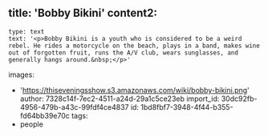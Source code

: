 title: 'Bobby Bikini'
content2:
  -
    type: text
    text: '<p>Bobby Bikini is a youth who is considered to be a weird rebel. He rides a motorcycle on the beach, plays in a band, makes wine out of forgotten fruit, runs the A/V club, wears sunglasses, and generally hangs around.&nbsp;</p>'
images:
  - 'https://thiseveningsshow.s3.amazonaws.com/wiki/bobby-bikini.png'
author: 7328c14f-7ec2-4511-a24d-29a1c5ce23eb
import_id: 30dc92fb-4956-479b-a43c-99fdf4ce4837
id: 1bd8fbf7-3948-4f44-b355-fd64bb39e70c
tags:
  - people
